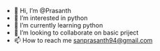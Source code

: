 - 👋 Hi, I’m @Prasanth
- 👀 I’m interested in python
- 🌱 I’m currently learning python
- 💞️ I’m looking to collaborate on basic priject
- 📫 How to reach me sanprasanth94@gmail.com

<!---
PythonGenzo/PythonGenzo is a ✨ special ✨ repository because its `README.md` (this file) appears on your GitHub profile.
You can click the Preview link to take a look at your changes.
--->
